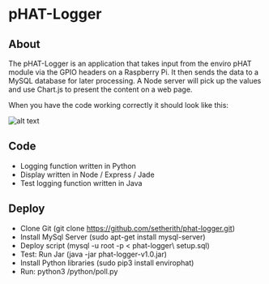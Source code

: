 # pHAT-Logger

About
-----
The pHAT-Logger is an application that takes input from the enviro pHAT module via the GPIO headers on a Raspberry Pi. It then sends the data to a MySQL database for later processing.
A Node server will pick up the values and use Chart.js to present the content on a web page.

When you have the code working correctly it should look like this:

![alt text](https://github.com/setherith/phat-logger/artwork/publish/showcase.png "Results Screen")

Code
----
- Logging function written in Python
- Display written in Node / Express / Jade
- Test logging function written in Java

Deploy
------
- Clone Git (git clone https://github.com/setherith/phat-logger.git)
- Install MySql Server (sudo apt-get install mysql-server)
- Deploy script (mysql -u root -p < phat-logger\ setup.sql)
- Test: Run Jar (java -jar phat-logger-v1.0.jar)
- Install Python libraries (sudo pip3 install envirophat)
- Run: python3 /python/poll.py
